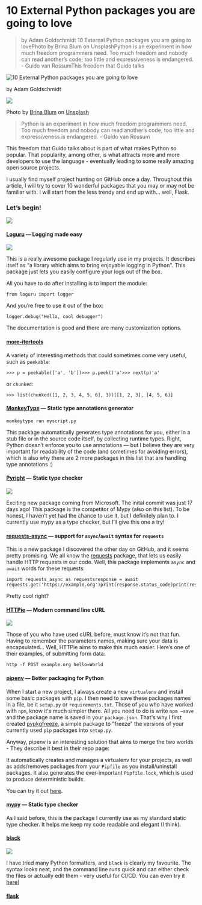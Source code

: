 # 10 External Python packages you are going to love

> by Adam Goldschmidt 10 External Python packages you are going to lovePhoto by Brina Blum on UnsplashPython is an experiment in how much freedom programmers need. Too much freedom and nobody can read another’s code; too little and expressiveness is endangered. - Guido van RossumThis freedom that Guido talks

![10 External Python packages you are going to love](https://cdn-media-1.freecodecamp.org/images/0*Metg2GPm6OTYWKZh)

by Adam Goldschmidt

![](https://cdn-media-1.freecodecamp.org/images/Tehd4MeGX2yYQUFUtdcWWNbUE7Qk9qFsZ9-Z)

Photo by [Brina Blum](https://unsplash.com/@brina_blum?utm_source=medium&utm_medium=referral) on [Unsplash](https://unsplash.com/?utm_source=medium&utm_medium=referral)

> Python is an experiment in how much freedom programmers need. Too much freedom and nobody can read another’s code; too little and expressiveness is endangered. - Guido van Rossum

This freedom that Guido talks about is part of what makes Python so popular. That popularity, among other, is what attracts more and more developers to use the language - eventually leading to some really amazing open source projects.

I usually find myself project hunting on GitHub once a day. Throughout this article, I will try to cover 10 wonderful packages that you may or may not be familiar with. I will start from the less trendy and end up with… well, Flask.

### Let’s begin!

![](https://cdn-media-1.freecodecamp.org/images/oGpPuDrsAM6KYONzQCrIZXv1xAEIv-oVuIUT)

#### [Loguru](https://github.com/Delgan/loguru) — Logging made easy

![](https://cdn-media-1.freecodecamp.org/images/DWrohhPZvoWbH4s8apMbg8nXZOtf3m0lAhvk)

This is a really awesome package I regularly use in my projects. It describes itself as “a library which aims to bring enjoyable logging in Python". This package just lets you easily configure your logs out of the box.

All you have to do after installing is to import the module:

    from loguru import logger

And you’re free to use it out of the box:

    logger.debug("Hello, cool debugger")

The documentation is good and there are many customization options.

#### [more-itertools](https://github.com/erikrose/more-itertools)

A variety of interesting methods that could sometimes come very useful, such as `peekable`:

    >>> p = peekable(['a', 'b'])>>> p.peek()'a'>>> next(p)'a'

or `chunked`:

    >>> list(chunked([1, 2, 3, 4, 5, 6], 3))[[1, 2, 3], [4, 5, 6]]

#### [MonkeyType](https://github.com/Instagram/MonkeyType) — Static type annotations generator

    monkeytype run myscript.py

This package automatically generates type annotations for you, either in a stub file or in the source code itself, by collecting runtime types. Right, Python doesn’t enforce you to use annotations — but I believe they are very important for readability of the code (and sometimes for avoiding errors), which is also why there are 2 more packages in this list that are handling type annotations :)

#### [Pyright](https://github.com/Microsoft/pyright) — Static type checker

![](https://cdn-media-1.freecodecamp.org/images/B5KVRNqA90q0PqVY18dvfvc7m7rbjYYVf1EP)

Exciting new package coming from Microsoft. The inital commit was just 17 days ago! This package is the competitor of Mypy (also on this list). To be honest, I haven’t yet had the chance to use it, but I definitely plan to. I currently use mypy as a type checker, but I’ll give this one a try!

#### [requests-async](https://github.com/encode/requests-async) — support for `async`/`await` syntax for `requests`

This is a new package I discovered the other day on GitHub, and it seems pretty promising. We all know the [requests](https://github.com/kennethreitz/requests) package, that lets us easily handle HTTP requests in our code. Well, this package implements `async` and `await` words for these requests:

    import requests_async as requests​response = await requests.get('https://example.org')print(response.status_code)print(response.text)

Pretty cool right?

#### [HTTPie](https://github.com/jakubroztocil/httpie) — Modern command line cURL

![](https://cdn-media-1.freecodecamp.org/images/UAD--5ZtcqjDRRKA4Y1oXEWzob6GTM94sXGa)

Those of you who have used cURL before, must know it’s not that fun. Having to remember the parameters names, making sure your data is encapsulated… Well, HTTPie aims to make this much easier. Here’s one of their examples, of submitting form data:

    http -f POST example.org hello=World

#### [pipenv](https://github.com/pypa/pipenv) — Better packaging for Python

When I start a new project, I always create a new `virtualenv` and install some basic packages with `pip`. I then need to save these packages names in a file, be it `setup.py` or `requirements.txt`. Those of you who have worked with `npm`, know it's much simpler there. All you need to do is write `npm —save` and the package name is saved in your `package.json`. That's why I first created [pypkgfreeze](https://github.com/AdamGold/pypkgfreeze), a simple package to "freeze" the versions of your currently used `pip` packages into `setup.py`.

Anyway, pipenv is an interesting solution that aims to merge the two worlds - They describe it best in their repo page:

It automatically creates and manages a virtualenv for your projects, as well as adds/removes packages from your `Pipfile` as you install/uninstall packages. It also generates the ever-important `Pipfile.lock`, which is used to produce deterministic builds.

You can try it out [here](https://rootnroll.com/d/pipenv/).

#### [mypy](https://github.com/python/mypy) — Static type checker

As I said before, this is the package I currently use as my standard static type checker. It helps me keep my code readable and elegant (I think).

#### [black](https://github.com/ambv/black)

![](https://cdn-media-1.freecodecamp.org/images/dQoUny7l5N6sWs2GCECZKHALf59t9398hNNp)

I have tried many Python formatters, and `black` is clearly my favourite. The syntax looks neat, and the command line runs quick and can either check the files or actually edit them - very useful for CI/CD. You can even try it [here!](<chrome-extension://cjedbglnccaioiolemnfhjncicchinao/%5Bhttps://black.now.sh%5D(https://black.now.sh/)>)

#### [flask](https://github.com/pallets/flask)
